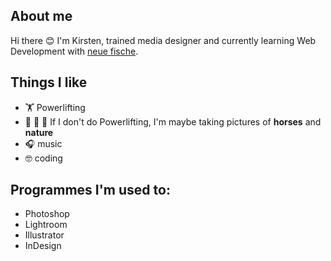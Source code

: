 ## About me

Hi there 😊 
I'm Kirsten, trained media designer and currently learning Web Development with [neue fische](https://www.neuefische.de). 

## Things I like 
- 🏋️ Powerlifting
- 🐴 🌱 📸 If I don't do Powerlifting, I'm maybe taking pictures of **horses** and **nature**
- 🎧 music
- 🤓 coding

## Programmes I'm used to: 
- Photoshop 
- Lightroom
- Illustrator 
- InDesign
